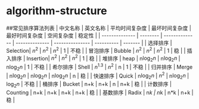 # algorithm-structure
##常见排序算法列表
|    中文名称    | 英文名称 | 平均时间复杂度  | 最坏时间复杂度  |  最好时间复杂度 | 空间复杂度 |  稳定性 |
| -------------- | -------- | --------------  | --------------  | --------------- | ---------- | ------- |
| 选择排序       | Selection|       $n^2$     |         $n^2$   |          $n^2$  |        1   |  不稳   |
| 冒泡排序       | Bubble   |       $n^2$     |         $n^2$   |      $n^2$      |        1   |    稳   |
| 插入排序       | Insertion|       $n^2$     |         $n^2$   |          $n^2$  |        1   |    稳   |
| 堆排序         |  heap    |  n$\log_2 n$    |     n$\log_2 n$ |    n$\log_2 n$  |        1   |  不稳   |
| 希尔排序       | Shell    |       $n^1.3$   |         $n^2$   |              n  |        1   |  不稳   |
| 归并排序       | Merge    |  n$\log_2 n$    |     n$\log_2 n$ |  n$\log_2 n$    |        n   |    稳   |
| 快速排序       | Quick    |   n$\log_2 n$   |         $n^2$   |   n$\log_2 n$   | $\log_2 n$ |  不稳   |
| 桶排序         | Bucket   |       n+k       |         n+k     |      n          |      n+k   |    稳   |
| 计数排序       | Counting |       n+k       |         n+k     |      n+k        |      n+k   |    稳   |
| 基数排序       | Radix    |       n*k       |         n*k     |      n*k        |      n+k   |    稳   |
